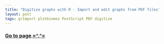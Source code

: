 ```yaml
---
title: "Digitize graphs with R - Import and edit graphs from PDF files"
layout: post
tags: grImport plotbiomes PostScript PDF digitize
---
```


### [Go to page =^.^=](https://rawgit.com/valentinitnelav/valentinitnelav.github.io/master/assets/2018-01-06-Import-PostScript-grImport/Import_PostScript_grImport.html)